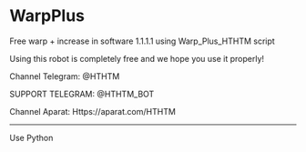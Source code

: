 # WarpPlus
Free warp + increase in software 1.1.1.1 using Warp_Plus_HTHTM script


Using this robot is completely free and we hope you use it properly!

Channel Telegram: @HTHTM

SUPPORT TELEGRAM: @HTHTM_BOT

Channel Aparat: Https://aparat.com/HTHTM

---------------------------

Use Python

